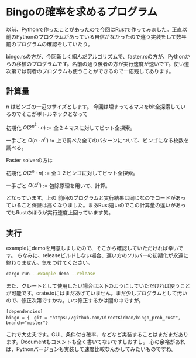 # Bingoの確率を求めるプログラム

以前、Pythonで作ったことがあったので今回はRustで作ってみました。正直以前のPythonのプログラムがあっている自信がなかったので違う実装をして数年前のプログラムの確認をしていたり。


bingo.rsの方が、今回新しく組んだアルゴリズムで、faster.rsの方が、Pythonからの移植のプログラムです。名前の通り後者の方が実行速度が速いです。使い道次第では前者のプログラムも使うことができるので一応残してあります。

## 計算量
n はビンゴの一辺のサイズとします。 今回は埋まってるマスをbit全探索しているのでそこがボトルネックとなって


初期化 $O(2^{n ^ 2} \cdot n)$ := 全２４マスに対してビット全探索。

一手ごと $O(n \cdot n ^ n)$ := 上で調べた全てのパターンについて、ビンゴになる枚数を調べる。

Faster solverの方は

初期化 $O(2 ^ n \cdot n)$ := 全１２ビンゴに対してビット全探索。

一手ごと $O(4 ^ n)$ := 包除原理を用いて、計算。


となっています。上の
前回のプログラムと実行結果は同じなのでコードがあっていること保証は高くなりました。まあRust速いのでこの計算量の違いがあってもRustのほうが実行速度上回っています笑。

## 実行
exampleにdemoを用意しましたので、そこから確認していただければ幸いです。
ちなみに、releaseビルドしない場合、遅い方のソルバーの初期化が永遠に終わりません。気をつけてください。
```bash
cargo run --example demo --release
```

また、クレートとして使用したい場合は以下のようにしていただければ使うことが可能です。crate.ioにはまだあげていません。まだ少しプログラムとして汚いので、修正次第ですかね。いつ修正するかは闇の中ですが。
```
[dependencies]
bingo = {　git = "https://github.com/DirectKidman/bingo_prob_rust", branch="master"}
```

これで大丈夫です。GUI、条件付き確率、などなど実装することはまだまだあります。Documentもコメントも全く書いてないですしおすし。
心の余裕があれば、Pythonバージョンも実装して速度比較なんかしてみたいものですね。

